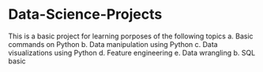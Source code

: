 # Data-Science-Projects
This is a basic project for learning porposes of the following topics
a. Basic commands on Python 
b. Data manipulation using Python
c. Data visualizations using Python
d. Feature engineering 
e. Data wrangling
b. SQL basic
